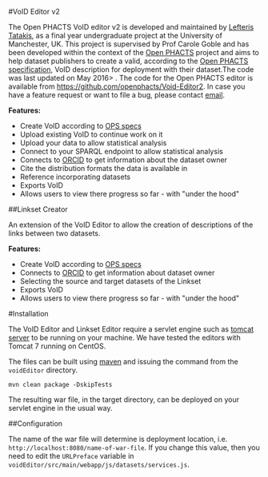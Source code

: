 #VoID Editor v2

The Open PHACTS VoID editor v2 is developed and maintained by <a href="http://ltatakis.com" target="_blank"
rel="dcterms:creator doap:maintainer">Lefteris Tatakis</a>, as a final year undergraduate project at the University of Manchester, UK.
This project is supervised by Prof Carole Goble and has been developed within the context of the <a href="http://www.openphacts.com/" target="_blank">Open PHACTS</a> 
project and aims to help dataset publishers to create a valid, according to the <a href="http://www.openphacts.org/specs/2013/WD-datadesc-20130912/"
target="_blank">Open PHACTS specification</a>, VoID description for deployment
with their dataset.The code was last updated on <span property="dcterms:modified">
May 2016> </span>. The code for the Open PHACTS editor is available from <a href="https://github.com/openphacts/Void-Editor2" target="_blank">
https://github.com/openphacts/Void-Editor2</a>. In case you have a feature request or want to file a bug, please contact 
<a href="mailto:lefteris.tatakis@manchester.ac.uk">email</a>.

__Features:__
- Create VoID according to [OPS specs](http://www.openphacts.org/specs/2013/WD-datadesc-20130912/)
- Upload existing VoID to continue work on it
- Upload your data to allow statistical analysis
- Connect to your SPARQL endpoint to allow statistical analysis
- Connects to [ORCID](http://orcid.org/) to get information about the dataset owner
- Cite the distribution formats the data is available in
- Reference incorporating datasets
- Exports VoID
- Allows users to view there progress so far - with "under the hood"
									
##Linkset Creator 

An extension of the VoID Editor to allow the creation of descriptions of the links between two datasets.

__Features:__
- Create VoID according to [OPS specs](http://www.openphacts.org/specs/2013/WD-datadesc-20130912/)
- Connects to [ORCID](http://orcid.org/) to get information about dataset owner
- Selecting the source and target datasets of the Linkset
- Exports VoID
- Allows users to view there progress so far - with "under the hood"

#Installation

The VoID Editor and Linkset Editor require a servlet engine such as [tomcat server](http://tomcat.apache.org/) to be running on your machine. We have tested the editors with Tomcat 7 running on CentOS.

The files can be built using [maven](http://maven.apache.org/) and issuing the command from the `voidEditor` directory.

```mvn clean package -DskipTests```

The resulting war file, in the target directory, can be deployed on your servlet engine in the usual way.

##Configuration

The name of the war file will determine is deployment location, i.e. `http://localhost:8080/name-of-war-file`. If you change this value, then you need to edit the `URLPreface` variable in `voidEditor/src/main/webapp/js/datasets/services.js`.
